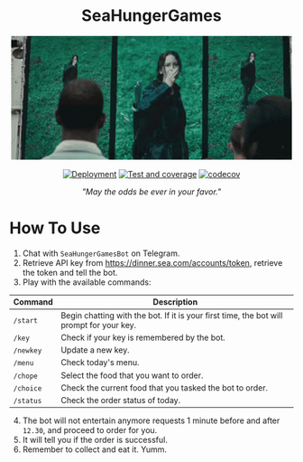 <h1 align = "center"> SeaHungerGames </h1>
<p align="center"><img src = "banner.gif"></p>

<div align="center">

[![Deployment](https://github.com/aaronangxz/SeaDinner/actions/workflows/deploy.yaml/badge.svg?branch=master)](https://github.com/aaronangxz/SeaDinner/actions/workflows/deploy.yaml)
[![Test and coverage](https://github.com/aaronangxz/SeaDinner/actions/workflows/codecov.yaml/badge.svg)](https://github.com/aaronangxz/SeaDinner/actions/workflows/codecov.yaml)
[![codecov](https://codecov.io/gh/aaronangxz/SeaDinner/branch/master/graph/badge.svg?token=AR5L758FVV)](https://codecov.io/gh/aaronangxz/SeaDinner)

</div>

<div align="center"> <em>"May the odds be ever in your favor."</em> </div>


<h1> How To Use </h1>

1. Chat with `SeaHungerGamesBot` on Telegram.
2. Retrieve API key from https://dinner.sea.com/accounts/token, retrieve the token and tell the bot.
3. Play with the available commands:

| Command     | Description |
| ----------- | ----------- |
| `/start`    | Begin chatting with the bot. If it is your first time, the bot will prompt for your key.|
| `/key`      | Check if your key is remembered by the bot.|
| `/newkey`   | Update a new key.        |
| `/menu`     | Check today's menu.        |
| `/chope`    | Select the food that you want to order.        |
| `/choice`   | Check the current food that you tasked the bot to order.        |
| `/status`   | Check the order status of today.        |

4. The bot will not entertain anymore requests 1 minute before and after `12.30`, and proceed to order for you.
5. It will tell you if the order is successful.
6. Remember to collect and eat it. Yumm.